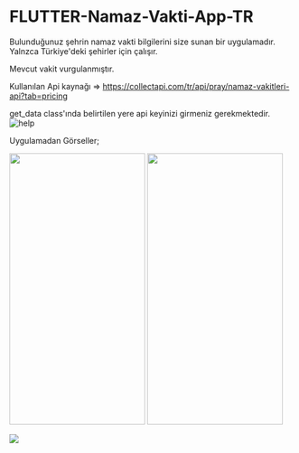 # FLUTTER-Namaz-Vakti-App-TR

Bulunduğunuz şehrin namaz vakti bilgilerini size sunan bir uygulamadır. Yalnzca Türkiye'deki şehirler için çalışır.

Mevcut vakit vurgulanmıştır.

Kullanılan Api kaynağı => https://collectapi.com/tr/api/pray/namaz-vakitleri-api?tab=pricing

get_data class'ında belirtilen yere api keyinizi girmeniz gerekmektedir.
![help](https://user-images.githubusercontent.com/73544434/145718971-9b6c2946-bcc1-435b-aaff-d67819ae8141.png)


Uygulamadan Görseller;

<p float="left" width="100%">
          <img src="https://user-images.githubusercontent.com/73544434/145719207-5a93ebcb-66ba-437c-ae54-e2fa73b783db.png"  width="240" height="480" />
          <img src="https://user-images.githubusercontent.com/73544434/145719209-51767065-4053-4501-9f8e-f9deb250a60a.png"  width="240" height="480" />
</p>

![](https://media.giphy.com/media/8FGGqsnHzhWHCvmXMX/giphy.gif)
 
